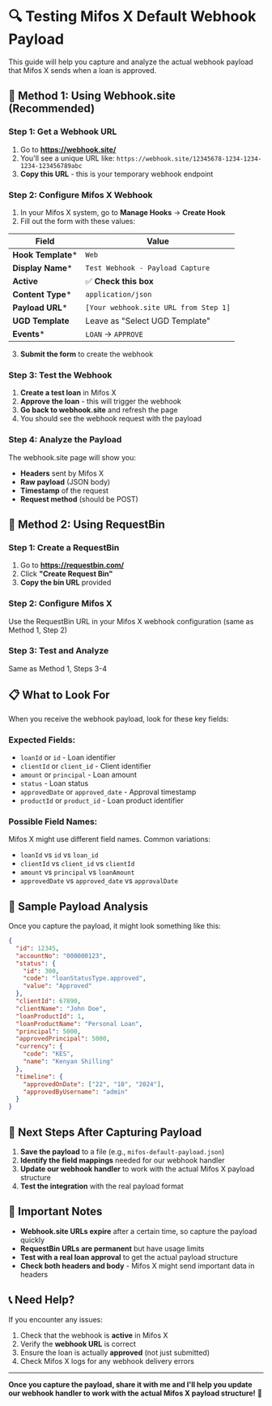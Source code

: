 # 🔍 Testing Mifos X Default Webhook Payload

This guide will help you capture and analyze the actual webhook payload that Mifos X sends when a loan is approved.

## 🎯 **Method 1: Using Webhook.site (Recommended)**

### **Step 1: Get a Webhook URL**
1. Go to **https://webhook.site/**
2. You'll see a unique URL like: `https://webhook.site/12345678-1234-1234-1234-123456789abc`
3. **Copy this URL** - this is your temporary webhook endpoint

### **Step 2: Configure Mifos X Webhook**
1. In your Mifos X system, go to **Manage Hooks** → **Create Hook**
2. Fill out the form with these values:

| Field | Value |
|-------|-------|
| **Hook Template*** | `Web` |
| **Display Name*** | `Test Webhook - Payload Capture` |
| **Active** | ✅ **Check this box** |
| **Content Type*** | `application/json` |
| **Payload URL*** | `[Your webhook.site URL from Step 1]` |
| **UGD Template** | Leave as "Select UGD Template" |
| **Events*** | `LOAN` → `APPROVE` |

3. **Submit the form** to create the webhook

### **Step 3: Test the Webhook**
1. **Create a test loan** in Mifos X
2. **Approve the loan** - this will trigger the webhook
3. **Go back to webhook.site** and refresh the page
4. You should see the webhook request with the payload

### **Step 4: Analyze the Payload**
The webhook.site page will show you:
- **Headers** sent by Mifos X
- **Raw payload** (JSON body)
- **Timestamp** of the request
- **Request method** (should be POST)

## 🎯 **Method 2: Using RequestBin**

### **Step 1: Create a RequestBin**
1. Go to **https://requestbin.com/**
2. Click **"Create Request Bin"**
3. **Copy the bin URL** provided

### **Step 2: Configure Mifos X**
Use the RequestBin URL in your Mifos X webhook configuration (same as Method 1, Step 2)

### **Step 3: Test and Analyze**
Same as Method 1, Steps 3-4

## 📋 **What to Look For**

When you receive the webhook payload, look for these key fields:

### **Expected Fields:**
- `loanId` or `id` - Loan identifier
- `clientId` or `client_id` - Client identifier  
- `amount` or `principal` - Loan amount
- `status` - Loan status
- `approvedDate` or `approved_date` - Approval timestamp
- `productId` or `product_id` - Loan product identifier

### **Possible Field Names:**
Mifos X might use different field names. Common variations:
- `loanId` vs `id` vs `loan_id`
- `clientId` vs `client_id` vs `clientId`
- `amount` vs `principal` vs `loanAmount`
- `approvedDate` vs `approved_date` vs `approvalDate`

## 🔧 **Sample Payload Analysis**

Once you capture the payload, it might look something like this:

```json
{
  "id": 12345,
  "accountNo": "000000123",
  "status": {
    "id": 300,
    "code": "loanStatusType.approved",
    "value": "Approved"
  },
  "clientId": 67890,
  "clientName": "John Doe",
  "loanProductId": 1,
  "loanProductName": "Personal Loan",
  "principal": 5000,
  "approvedPrincipal": 5000,
  "currency": {
    "code": "KES",
    "name": "Kenyan Shilling"
  },
  "timeline": {
    "approvedOnDate": ["22", "10", "2024"],
    "approvedByUsername": "admin"
  }
}
```

## 🎯 **Next Steps After Capturing Payload**

1. **Save the payload** to a file (e.g., `mifos-default-payload.json`)
2. **Identify the field mappings** needed for our webhook handler
3. **Update our webhook handler** to work with the actual Mifos X payload structure
4. **Test the integration** with the real payload format

## 🚨 **Important Notes**

- **Webhook.site URLs expire** after a certain time, so capture the payload quickly
- **RequestBin URLs are permanent** but have usage limits
- **Test with a real loan approval** to get the actual payload structure
- **Check both headers and body** - Mifos X might send important data in headers

## 📞 **Need Help?**

If you encounter any issues:
1. Check that the webhook is **active** in Mifos X
2. Verify the **webhook URL** is correct
3. Ensure the loan is actually **approved** (not just submitted)
4. Check Mifos X logs for any webhook delivery errors

---

**Once you capture the payload, share it with me and I'll help you update our webhook handler to work with the actual Mifos X payload structure!** 🚀

